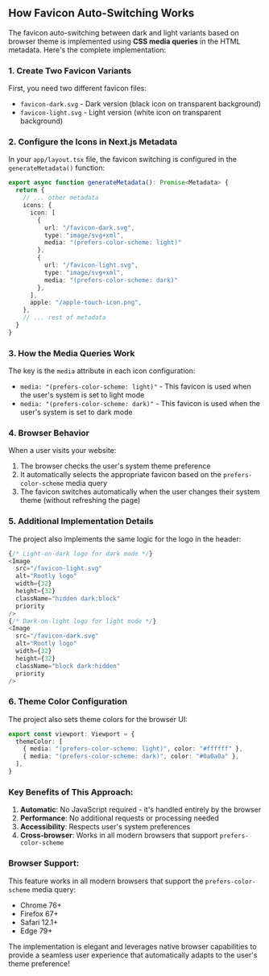 ## How Favicon Auto-Switching Works

The favicon auto-switching between dark and light variants based on browser theme is implemented using **CSS media queries** in the HTML metadata. Here's the complete implementation:

### 1. **Create Two Favicon Variants**

First, you need two different favicon files:
- `favicon-dark.svg` - Dark version (black icon on transparent background)
- `favicon-light.svg` - Light version (white icon on transparent background)

### 2. **Configure the Icons in Next.js Metadata**

In your `app/layout.tsx` file, the favicon switching is configured in the `generateMetadata()` function:

```typescript
export async function generateMetadata(): Promise<Metadata> {
  return {
    // ... other metadata
    icons: {
      icon: [
        { 
          url: "/favicon-dark.svg", 
          type: "image/svg+xml", 
          media: "(prefers-color-scheme: light)" 
        },
        { 
          url: "/favicon-light.svg", 
          type: "image/svg+xml", 
          media: "(prefers-color-scheme: dark)" 
        },
      ],
      apple: "/apple-touch-icon.png",
    },
    // ... rest of metadata
  }
}
```

### 3. **How the Media Queries Work**

The key is the `media` attribute in each icon configuration:

- `media: "(prefers-color-scheme: light)"` - This favicon is used when the user's system is set to light mode
- `media: "(prefers-color-scheme: dark)"` - This favicon is used when the user's system is set to dark mode

### 4. **Browser Behavior**

When a user visits your website:
1. The browser checks the user's system theme preference
2. It automatically selects the appropriate favicon based on the `prefers-color-scheme` media query
3. The favicon switches automatically when the user changes their system theme (without refreshing the page)

### 5. **Additional Implementation Details**

The project also implements the same logic for the logo in the header:

```typescript
{/* Light-on-dark logo for dark mode */}
<Image
  src="/favicon-light.svg"
  alt="Rootly logo"
  width={32}
  height={32}
  className="hidden dark:block"
  priority
/>
{/* Dark-on-light logo for light mode */}
<Image
  src="/favicon-dark.svg"
  alt="Rootly logo"
  width={32}
  height={32}
  className="block dark:hidden"
  priority
/>
```

### 6. **Theme Color Configuration**

The project also sets theme colors for the browser UI:

```typescript
export const viewport: Viewport = {
  themeColor: [
    { media: "(prefers-color-scheme: light)", color: "#ffffff" },
    { media: "(prefers-color-scheme: dark)", color: "#0a0a0a" },
  ],
}
```

### **Key Benefits of This Approach:**

1. **Automatic**: No JavaScript required - it's handled entirely by the browser
2. **Performance**: No additional requests or processing needed
3. **Accessibility**: Respects user's system preferences
4. **Cross-browser**: Works in all modern browsers that support `prefers-color-scheme`

### **Browser Support:**

This feature works in all modern browsers that support the `prefers-color-scheme` media query:
- Chrome 76+
- Firefox 67+
- Safari 12.1+
- Edge 79+

The implementation is elegant and leverages native browser capabilities to provide a seamless user experience that automatically adapts to the user's theme preference!
